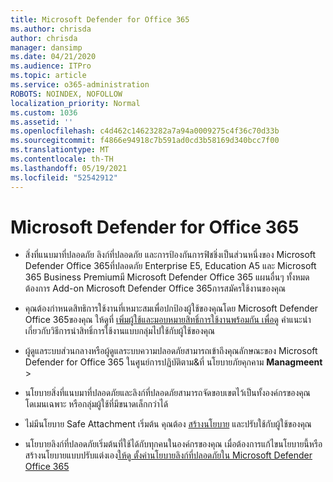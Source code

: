 ```yaml
---
title: Microsoft Defender for Office 365
ms.author: chrisda
author: chrisda
manager: dansimp
ms.date: 04/21/2020
ms.audience: ITPro
ms.topic: article
ms.service: o365-administration
ROBOTS: NOINDEX, NOFOLLOW
localization_priority: Normal
ms.custom: 1036
ms.assetid: ''
ms.openlocfilehash: c4d462c14623282a7a94a0009275c4f36c70d33b
ms.sourcegitcommit: f4866e94918c7b591ad0cd3b58169d340bcc7f00
ms.translationtype: MT
ms.contentlocale: th-TH
ms.lasthandoff: 05/19/2021
ms.locfileid: "52542912"
---
```

# <a name="microsoft-defender-for-office-365"></a>Microsoft Defender for Office 365

- สิ่งที่แนบมาที่ปลอดภัย ลิงก์ที่ปลอดภัย และการป้องกันการฟิชชิ่งเป็นส่วนหนึ่งของ Microsoft Defender Office 365ที่ปลอดภัย Enterprise E5, Education A5 และ Microsoft 365 Business Premiumมี Microsoft Defender Office 365 แผนอื่นๆ ทั้งหมดต้องการ Add-on Microsoft Defender Office 365การสมัครใช้งานของคุณ

- คุณต้องกําหนดสิทธิการใช้งานที่เหมาะสมเพื่อปกป้องผู้ใช้ของคุณโดย Microsoft Defender Office 365ของคุณ ให้ดูที่ [เพิ่มผู้ใช้และมอบหมายสิทธิ์การใช้งานพร้อมกัน เพื่อดู](/microsoft-365/admin/add-users/add-users) คําแนะนําเกี่ยวกับวิธีการนําสิทธิ์การใช้งานแบบกลุ่มไปใช้กับผู้ใช้ของคุณ

- ผู้ดูแลระบบส่วนกลางหรือผู้ดูแลระบบความปลอดภัยสามารถเข้าถึงคุณลักษณะของ Microsoft Defender for Office 365 ในศูนย์การปฏิบัติตาม&ที่ นโยบายภัยคุกคาม **Managmeent** \> 

- นโยบายสิ่งที่แนบมาที่ปลอดภัยและลิงก์ที่ปลอดภัยสามารถจัดขอบเขตไว้เป็นทั้งองค์กรของคุณ โดเมนเฉพาะ หรือกลุ่มผู้ใช้ที่มีขนาดเล็กกว่าได้

- ไม่มีนโยบาย Safe Attachment เริ่มต้น คุณต้อง [สร้างนโยบาย](/microsoft-365/security/office-365-security/set-up-atp-safe-attachments-policies) และปรับใช้กับผู้ใช้ของคุณ

- นโยบายลิงก์ที่ปลอดภัยเริ่มต้นที่ใช้ได้กับทุกคนในองค์กรของคุณ เมื่อต้องการแก้ไขนโยบายนี้หรือสร้างนโยบายแบบปรับแต่งเอง[ให้ดู ตั้งค่านโยบายลิงก์ที่ปลอดภัยใน Microsoft Defender Office 365](/microsoft-365/security/office-365-security/set-up-atp-safe-links-policies)
